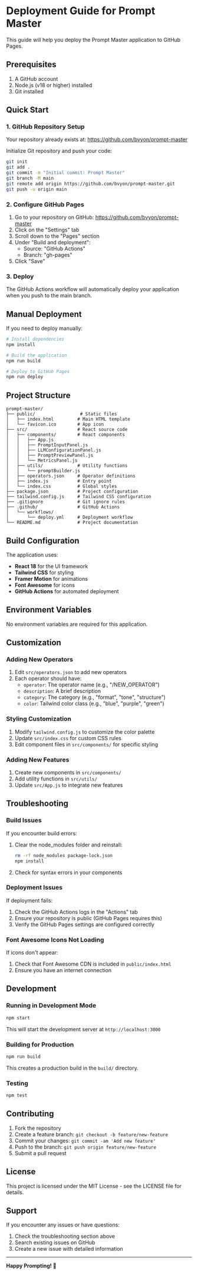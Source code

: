 # Deployment Guide for Prompt Master

This guide will help you deploy the Prompt Master application to GitHub Pages.

## Prerequisites

1. A GitHub account
2. Node.js (v18 or higher) installed
3. Git installed

## Quick Start

### 1. GitHub Repository Setup

Your repository already exists at: https://github.com/bvyon/prompt-master

Initialize Git repository and push your code:
```bash
git init
git add .
git commit -m "Initial commit: Prompt Master"
git branch -M main
git remote add origin https://github.com/bvyon/prompt-master.git
git push -u origin main
```

### 2. Configure GitHub Pages

1. Go to your repository on GitHub: https://github.com/bvyon/prompt-master
2. Click on the "Settings" tab
3. Scroll down to the "Pages" section
4. Under "Build and deployment":
   - Source: "GitHub Actions"
   - Branch: "gh-pages"
5. Click "Save"

### 3. Deploy

The GitHub Actions workflow will automatically deploy your application when you push to the main branch.

## Manual Deployment

If you need to deploy manually:

```bash
# Install dependencies
npm install

# Build the application
npm run build

# Deploy to GitHub Pages
npm run deploy
```

## Project Structure

```
prompt-master/
├── public/                 # Static files
│   ├── index.html         # Main HTML template
│   └── favicon.ico        # App icon
├── src/                   # React source code
│   ├── components/        # React components
│   │   ├── App.js
│   │   ├── PromptInputPanel.js
│   │   ├── LLMConfigurationPanel.js
│   │   ├── PromptPreviewPanel.js
│   │   └── MetricsPanel.js
│   ├── utils/             # Utility functions
│   │   └── promptBuilder.js
│   ├── operators.json     # Operator definitions
│   ├── index.js           # Entry point
│   └── index.css          # Global styles
├── package.json           # Project configuration
├── tailwind.config.js     # Tailwind CSS configuration
├── .gitignore             # Git ignore rules
├── .github/               # GitHub Actions
│   └── workflows/
│       └── deploy.yml     # Deployment workflow
└── README.md              # Project documentation
```

## Build Configuration

The application uses:
- **React 18** for the UI framework
- **Tailwind CSS** for styling
- **Framer Motion** for animations
- **Font Awesome** for icons
- **GitHub Actions** for automated deployment

## Environment Variables

No environment variables are required for this application.

## Customization

### Adding New Operators

1. Edit `src/operators.json` to add new operators
2. Each operator should have:
   - `operator`: The operator name (e.g., "/NEW_OPERATOR")
   - `description`: A brief description
   - `category`: The category (e.g., "format", "tone", "structure")
   - `color`: Tailwind color class (e.g., "blue", "purple", "green")

### Styling Customization

1. Modify `tailwind.config.js` to customize the color palette
2. Update `src/index.css` for custom CSS rules
3. Edit component files in `src/components/` for specific styling

### Adding New Features

1. Create new components in `src/components/`
2. Add utility functions in `src/utils/`
3. Update `src/App.js` to integrate new features

## Troubleshooting

### Build Issues

If you encounter build errors:

1. Clear the node_modules folder and reinstall:
   ```bash
   rm -rf node_modules package-lock.json
   npm install
   ```

2. Check for syntax errors in your components

### Deployment Issues

If deployment fails:

1. Check the GitHub Actions logs in the "Actions" tab
2. Ensure your repository is public (GitHub Pages requires this)
3. Verify the GitHub Pages settings are configured correctly

### Font Awesome Icons Not Loading

If icons don't appear:
1. Check that Font Awesome CDN is included in `public/index.html`
2. Ensure you have an internet connection

## Development

### Running in Development Mode

```bash
npm start
```

This will start the development server at `http://localhost:3000`

### Building for Production

```bash
npm run build
```

This creates a production build in the `build/` directory.

### Testing

```bash
npm test
```

## Contributing

1. Fork the repository
2. Create a feature branch: `git checkout -b feature/new-feature`
3. Commit your changes: `git commit -am 'Add new feature'`
4. Push to the branch: `git push origin feature/new-feature`
5. Submit a pull request

## License

This project is licensed under the MIT License - see the LICENSE file for details.

## Support

If you encounter any issues or have questions:

1. Check the troubleshooting section above
2. Search existing issues on GitHub
3. Create a new issue with detailed information

---

**Happy Prompting! 🚀**